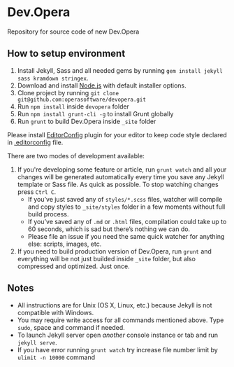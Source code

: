 # Dev.Opera

Repository for source code of new Dev.Opera

## How to setup environment

1. Install Jekyll, Sass and all needed gems by running `gem install jekyll sass kramdown stringex`.
2. Download and install [Node.js](http://nodejs.org) with default installer options.
3. Clone project by running `git clone git@github.com:operasoftware/devopera.git`
4. Run `npm install` inside `devopera` folder
5. Run `npm install grunt-cli -g` to install Grunt globally
6. Run `grunt` to build Dev.Opera inside `_site` folder

Please install [EditorConfig](http://editorconfig.org/#download) plugin for your editor to keep code style declared in [.editorconfig](.editorconfig) file.

There are two modes of development available:

1. If you're developing some feature or article, run `grunt watch` and all your changes will be generated automatically every time you save any Jekyll template or Sass file. As quick as possible. To stop watching changes press `Ctrl C`.
	- If you’ve just saved any of `styles/*.scss` files, watcher will compile and copy styles to `_site/styles` folder in a few moments without full build process.
	- If you’ve saved any of `.md` or `.html` files, compilation could take up to 60 seconds, which is sad but there’s nothing we can do.
	- Please file an issue if you need the same quick watcher for anything else: scripts, images, etc.
2. If you need to build production version of Dev.Opera, run `grunt` and everything will be not just builded inside `_site` folder, but also compressed and optimized. Just once.

## Notes

- All instructions are for Unix (OS X, Linux, etc.) because Jekyll is not compatible with Windows.
- You may require write access for all commands mentioned above. Type `sudo`, space and command if needed.
- To launch Jekyll server open _another_ console instance or tab and run `jekyll serve`.
- If you have error running `grunt watch` try increase file number limit by `ulimit -n 10000` command
